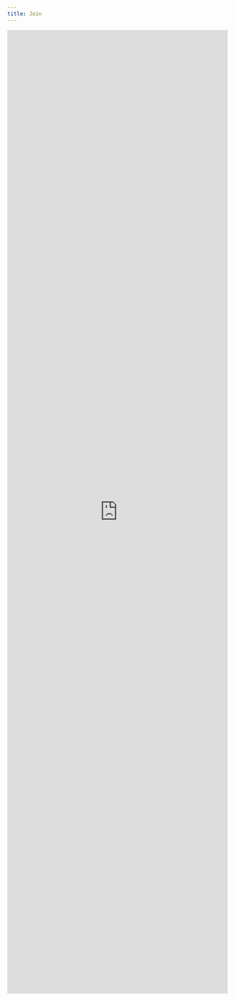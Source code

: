 ```yaml
---
title: Join
---
```


<iframe src="https://docs.google.com/forms/d/e/1FAIpQLSdQI0eDKHWVeX32dg7vFMySaV14QIEB4MR6nFzK9Eo3n_WNCQ/viewform?embedded=true" width="760" height="500" frameborder="0" marginheight="0" marginwidth="0" style="width: 100%;height: 2200px">読み込んでいます...</iframe>
